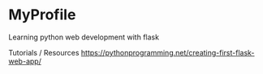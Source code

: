 # MyProfile
Learning python web development with flask


Tutorials / Resources
https://pythonprogramming.net/creating-first-flask-web-app/
